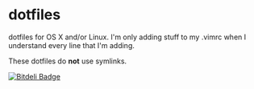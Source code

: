 dotfiles
========

dotfiles for OS X and/or Linux.  I'm only adding stuff to my .vimrc when I understand every line that I'm adding.

These dotfiles do **not** use symlinks.


[![Bitdeli Badge](https://d2weczhvl823v0.cloudfront.net/kchien/dotfiles/trend.png)](https://bitdeli.com/free "Bitdeli Badge")

